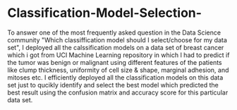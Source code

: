 # Classification-Model-Selection-
To answer one of the most frequently asked question in the Data Science community "Which classiffication model should I select/choose for my data set", I deployed all the calssification models on a data set of breast cancer which i got from UCI Machine Learning repository in which I had to predict if the tumor was benign or malignant using different features of the patients like clump thickness, uniformity of cell size & shape, marginal adhesion, and mitoses etc. I efficiently deployed all the classification models on this data set just to qucikly identify and select the best model which predicted the best result using the confusion matrix and accuracy score for this particular data set.
